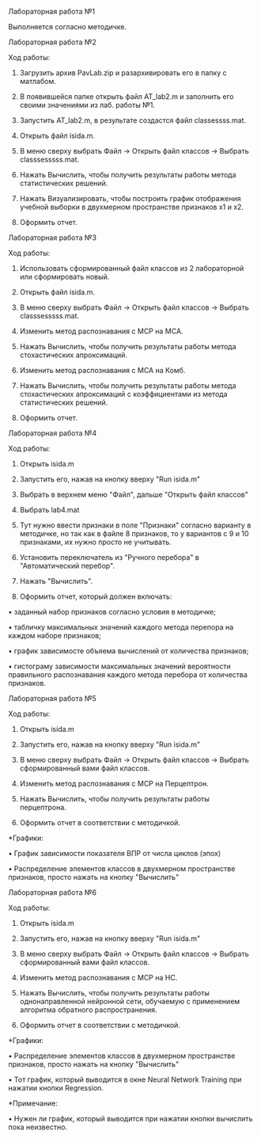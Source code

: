 Лабораторная работа №1

Выполняется согласно методичке.


Лабораторная работа №2 

Ход работы:

1. Загрузить архив PavLab.zip и разархивировать его в папку с матлабом.

2. В появившейся папке открыть файл AT_lab2.m и заполнить его своими значениями из лаб. работы №1.

3. Запустить AT_lab2.m, в результате создастся файл classessss.mat.

4. Открыть файл isida.m.

5. В меню сверху выбрать Файл -> Открыть файл классов -> Выбрать classsesssss.mat.

6. Нажать Вычислить, чтобы получить результаты работы метода статистических решений.

7. Нажать Визуализировать, чтобы построить график отображения учебной выборки в двухмерном пространстве признаков x1 и x2.

8. Оформить отчет.


Лабораторная работа №3

Ход работы:

1. Использовать сформированный файл классов из 2 лабораторной или сформировать новый.

2. Открыть файл isida.m.

3. В меню сверху выбрать Файл -> Открыть файл классов -> Выбрать classsesssss.mat.

4. Изменить метод распознавания с МСР на МСА.

5. Нажать Вычислить, чтобы получить результаты работы метода стохастических апроксимаций.

6. Изменить метод распознавания с МСА на Комб.

7. Нажать Вычислить, чтобы получить результаты работы метода стохастических апроксимаций с коэффициентами из метода статистических решений.

8. Оформить отчет.

Лабораторная работа №4

Ход работы:

1. Открыть isida.m

2. Запустить его, нажав на кнопку вверху "Run isida.m"

3. Выбрать в верхнем меню "Файл", дальше "Открыть файл классов"

4. Выбрать lab4.mat

5. Тут нужно ввести признаки в поле "Признаки" согласно варианту в методичке, но так как в файле 8 признаков, то у вариантов с 9 и 10 признаками, их нужно просто не учитывать.

6. Установить переключатель из "Ручного перебора" в "Автоматический перебор".

7. Нажать "Вычислить".

8. Оформить отчет, который должен включать:

• заданный набор признаков согласно условия в методичке;

• табличку максимальных значений каждого метода перепора на каждом наборе признаков;

• график зависимосте объяема вычислений от количества признаков;

• гистограму зависимости максимальных значений вероятности правильного распознавания каждого метода перебора от количества признаков.

Лабораторная работа №5

Ход работы:

1. Открыть isida.m

2. Запустить его, нажав на кнопку вверху "Run isida.m"

3. В меню сверху выбрать Файл -> Открыть файл классов -> Выбрать сформированный вами файл классов.

4. Изменить метод распознавания с МСР на Перцептрон.

5. Нажать Вычислить, чтобы получить результаты работы перцептрона.

6. Оформить отчет в соответствии с методичкой.

*Графики: 

• График зависимости показателя ВПР от числа циклов (эпох)

• Распределение элементов классов в двухмерном пространстве признаков, просто нажать на кнопку "Вычислить"

Лабораторная работа №6

Ход работы:

1. Открыть isida.m

2. Запустить его, нажав на кнопку вверху "Run isida.m"

3. В меню сверху выбрать Файл -> Открыть файл классов -> Выбрать сформированный вами файл классов.

4. Изменить метод распознавания с МСР на НС.

5. Нажать Вычислить, чтобы получить результаты работы однонаправленной нейронной сети, обучаемую с применением алгоритма обратного распространения.

6. Оформить отчет в соответствии с методичкой.

*Графики: 

• Распределение элементов классов в двухмерном пространстве признаков, просто нажать на кнопку "Вычислить"

• Тот график, который выводится в окне Neural Network Training при нажатии кнопки Regression.

*Примечание:

• Нужен ли график, который выводится при нажатии кнопки вычислить пока неизвестно. 
